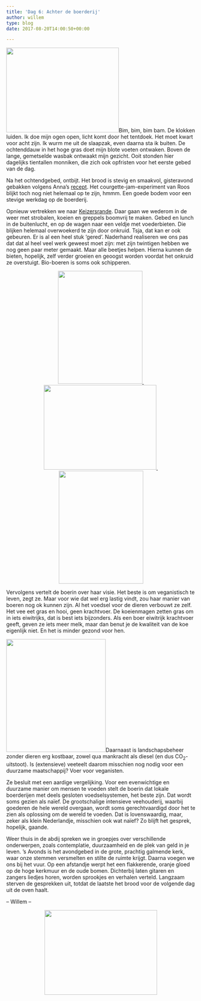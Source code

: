 ```yaml
---
title: 'Dag 6: Achter de boerderij'
author: willem
type: blog
date: 2017-08-20T14:00:50+00:00

---
```

[<img class="size-medium wp-image-2754 alignright" src="http://www.kloosterboerderijfestival.nl/wp-content/uploads/2017/08/P8160027-300x225.jpg" alt="" width="300" height="225" srcset="http://www.kloosterboerderijfestival.nl/wp-content/uploads/2017/08/P8160027-300x225.jpg 300w, http://www.kloosterboerderijfestival.nl/wp-content/uploads/2017/08/P8160027-768x576.jpg 768w, http://www.kloosterboerderijfestival.nl/wp-content/uploads/2017/08/P8160027-785x589.jpg 785w, http://www.kloosterboerderijfestival.nl/wp-content/uploads/2017/08/P8160027-600x450.jpg 600w, http://www.kloosterboerderijfestival.nl/wp-content/uploads/2017/08/P8160027.jpg 1024w" sizes="(max-width: 300px) 100vw, 300px" />][1]Bim, bim, bim bam. De klokken luiden. Ik doe mijn ogen open, licht komt door het tentdoek. Het moet kwart voor acht zijn. Ik wurm me uit de slaapzak, even daarna sta ik buiten. De ochtenddauw in het hoge gras doet mijn blote voeten ontwaken. Boven de lange, gemetselde wasbak ontwaakt mijn gezicht. Ooit stonden hier dagelijks tientallen monniken, die zich ook opfristen voor het eerste gebed van de dag.

Na het ochtendgebed, ontbijt. Het brood is stevig en smaakvol, gisteravond gebakken volgens Anna&#8217;s [recept][2]. Het courgette-jam-experiment van Roos blijkt toch nog niet helemaal op te zijn, hmmm. Een goede bodem voor een stevige werkdag op de boerderij.

Opnieuw vertrekken we naar [Keizersrande][3]. Daar gaan we wederom in de weer met strobalen, koeien en greppels boomvrij te maken. Gebed en lunch in de buitenlucht, en op de wagen naar een veldje met voederbieten. Die blijken helemaal overwoekerd te zijn door onkruid. Tsja, dat kan er ook gebeuren. Er is al een heel stuk &#8216;gered&#8217;. Naderhand realiseren we ons pas dat dat al heel veel werk geweest moet zijn: met zijn twintigen hebben we nog geen paar meter gemaakt. Maar alle beetjes helpen. Hierna kunnen de bieten, hopelijk, zelf verder groeien en geoogst worden voordat het onkruid ze overstuigt. Bio-boeren is soms ook schipperen.

<p style="text-align: center;">
  <a href="http://www.kloosterboerderijfestival.nl/wp-content/uploads/2017/08/P8168685.jpg"><img class="size-medium wp-image-2759 alignnone" src="http://www.kloosterboerderijfestival.nl/wp-content/uploads/2017/08/P8168685-225x300.jpg" alt="" width="225" height="300" srcset="http://www.kloosterboerderijfestival.nl/wp-content/uploads/2017/08/P8168685-225x300.jpg 225w, http://www.kloosterboerderijfestival.nl/wp-content/uploads/2017/08/P8168685.jpg 768w, http://www.kloosterboerderijfestival.nl/wp-content/uploads/2017/08/P8168685-600x800.jpg 600w" sizes="(max-width: 225px) 100vw, 225px" /></a><a href="http://www.kloosterboerderijfestival.nl/wp-content/uploads/2017/08/P8168758.jpg"> <img class="size-medium wp-image-2760 alignnone" src="http://www.kloosterboerderijfestival.nl/wp-content/uploads/2017/08/P8168758-300x225.jpg" alt="" width="300" height="225" srcset="http://www.kloosterboerderijfestival.nl/wp-content/uploads/2017/08/P8168758-300x225.jpg 300w, http://www.kloosterboerderijfestival.nl/wp-content/uploads/2017/08/P8168758-768x576.jpg 768w, http://www.kloosterboerderijfestival.nl/wp-content/uploads/2017/08/P8168758-785x589.jpg 785w, http://www.kloosterboerderijfestival.nl/wp-content/uploads/2017/08/P8168758-600x450.jpg 600w, http://www.kloosterboerderijfestival.nl/wp-content/uploads/2017/08/P8168758.jpg 1024w" sizes="(max-width: 300px) 100vw, 300px" /> </a><a href="http://www.kloosterboerderijfestival.nl/wp-content/uploads/2017/08/P8168772.jpg"><img class="size-medium wp-image-2761 alignnone" src="http://www.kloosterboerderijfestival.nl/wp-content/uploads/2017/08/P8168772-225x300.jpg" alt="" width="225" height="300" srcset="http://www.kloosterboerderijfestival.nl/wp-content/uploads/2017/08/P8168772-225x300.jpg 225w, http://www.kloosterboerderijfestival.nl/wp-content/uploads/2017/08/P8168772.jpg 768w, http://www.kloosterboerderijfestival.nl/wp-content/uploads/2017/08/P8168772-600x800.jpg 600w" sizes="(max-width: 225px) 100vw, 225px" /></a>
</p>

Vervolgens vertelt de boerin over haar visie. Het beste is om veganistisch te leven, zegt ze. Maar voor wie dat wel erg lastig vindt, zou haar manier van boeren nog ok kunnen zijn. Al het voedsel voor de dieren verbouwt ze zelf. Het vee eet gras en hooi, geen krachtvoer. De koeienmagen zetten gras om in iets eiwitrijks, dat is best iets bijzonders. Als een boer eiwitrijk krachtvoer geeft, geven ze iets meer melk, maar dan benut je de kwaliteit van de koe eigenlijk niet. En het is minder gezond voor hen.

[<img class="size-medium wp-image-2755 alignleft" src="http://www.kloosterboerderijfestival.nl/wp-content/uploads/2017/08/biodynamic-tree-au-265x300.jpg" alt="" width="265" height="300" srcset="http://www.kloosterboerderijfestival.nl/wp-content/uploads/2017/08/biodynamic-tree-au-265x300.jpg 265w, http://www.kloosterboerderijfestival.nl/wp-content/uploads/2017/08/biodynamic-tree-au.jpg 388w" sizes="(max-width: 265px) 100vw, 265px" />][4]Daarnaast is landschapsbeheer zonder dieren erg kostbaar, zowel qua mankracht als diesel (en dus CO<sub>2</sub>-uitstoot). Is (extensieve) veeteelt daarom misschien nog nodig voor een duurzame maatschappij? Voer voor veganisten.

Ze besluit met een aardige vergelijking. Voor een evenwichtige en duurzame manier om mensen te voeden stelt de boerin dat lokale boerderijen met deels gesloten voedselsystemen, het beste zijn. Dat wordt soms gezien als naïef. De grootschalige intensieve veehouderij, waarbij goederen de hele wereld overgaan, wordt soms gerechtvaardigd door het te zien als oplossing om de wereld te voeden. Dat is lovenswaardig, maar, zeker als klein Nederlandje, misschien ook wat naïef? Zo blijft het gesprek, hopelijk, gaande.

Weer thuis in de abdij spreken we in groepjes over verschillende onderwerpen, zoals contemplatie, duurzaamheid en de plek van geld in je leven. &#8217;s Avonds is het avondgebed in de grote, prachtig galmende kerk, waar onze stemmen versmelten en stilte de ruimte krijgt. Daarna voegen we ons bij het vuur. Op een afstandje werpt het een flakkerende, oranje gloed op de hoge kerkmuur en de oude bomen. Dichterbij laten gitaren en zangers liedjes horen, worden sprookjes en verhalen verteld. Langzaam sterven de gesprekken uit, totdat de laatste het brood voor de volgende dag uit de oven haalt.

&#8211; Willem &#8211;

<p style="text-align: center;">
  <a href="http://www.kloosterboerderijfestival.nl/wp-content/uploads/2017/08/P8168788.jpg"></a><a href="http://www.kloosterboerderijfestival.nl/wp-content/uploads/2017/08/P8168788.jpg"><img class="alignnone wp-image-2763 size-medium" src="http://www.kloosterboerderijfestival.nl/wp-content/uploads/2017/08/P8168788-300x225.jpg" alt="" width="300" height="225" srcset="http://www.kloosterboerderijfestival.nl/wp-content/uploads/2017/08/P8168788-300x225.jpg 300w, http://www.kloosterboerderijfestival.nl/wp-content/uploads/2017/08/P8168788-768x576.jpg 768w, http://www.kloosterboerderijfestival.nl/wp-content/uploads/2017/08/P8168788-785x589.jpg 785w, http://www.kloosterboerderijfestival.nl/wp-content/uploads/2017/08/P8168788-600x450.jpg 600w, http://www.kloosterboerderijfestival.nl/wp-content/uploads/2017/08/P8168788.jpg 1024w" sizes="(max-width: 300px) 100vw, 300px" /></a>
</p>

 [1]: http://www.kloosterboerderijfestival.nl/wp-content/uploads/2017/08/P8160027.jpg
 [2]: /recepten-brood-en-meer/
 [3]: http://www.keizersrande.nl/
 [4]: http://www.kloosterboerderijfestival.nl/wp-content/uploads/2017/08/biodynamic-tree-au.jpg